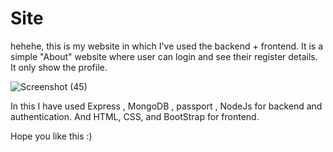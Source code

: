 # Site

hehehe, this is my website in which I've used the backend + frontend. It is a simple "About" website where user can login and see their register details. It only show the profile.

 ![Screenshot (45)](https://user-images.githubusercontent.com/87076425/150773606-24e39f7f-fa9c-4b70-b5a4-47b48f1cb837.png)

 
In this I have used Express , MongoDB , passport , NodeJs for backend and authentication. And HTML, CSS, and BootStrap for frontend.

Hope you like this :)
